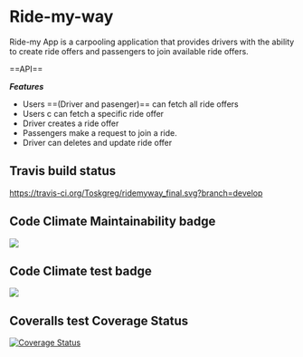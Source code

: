 # Ride-my-way

Ride-my App is a carpooling application that provides drivers with the ability to create ride offers and passengers to join available ride offers.

==API==

***Features***

 * Users ==(Driver and pasenger)== can fetch all ride offers
 * Users c can fetch a specific ride offer
 * Driver creates a ride offer
 * Passengers make a request to join a ride.
 * Driver can deletes and update ride offer

## Travis build status

https://travis-ci.org/Toskgreg/ridemyway_final.svg?branch=develop

## Code Climate Maintainability badge

<a href="https://codeclimate.com/github/Toskgreg/ridemyway_final/maintainability"><img src="https://api.codeclimate.com/v1/badges/c7a237f8f2571998a995/maintainability" /></a>

## Code Climate test badge


<a href="https://codeclimate.com/github/Toskgreg/ridemyway_final/test_coverage"><img src="https://api.codeclimate.com/v1/badges/c7a237f8f2571998a995/test_coverage" /></a>

## Coveralls test Coverage Status

<a href='https://coveralls.io/github/Toskgreg/ridemyway_final?branch=develop'><img src='https://coveralls.io/repos/github/Toskgreg/ridemyway_final/badge.svg?branch=develop' alt='Coverage Status' /></a>


